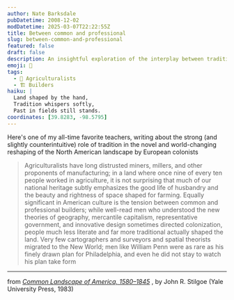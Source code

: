 ```yaml
---
author: Nate Barksdale
pubDatetime: 2008-12-02
modDatetime: 2025-03-07T22:22:55Z
title: Between common and professional
slug: between-common-and-professional
featured: false
draft: false
description: An insightful exploration of the interplay between tradition and innovation in the shaping of North America's landscape by early European settlers.
emoji: 🌾
tags:
  - 🚜 Agriculturalists
  - 🏗 Builders
haiku: |
  Land shaped by the hand,  
  Tradition whispers softly,  
  Past in fields still stands.
coordinates: [39.8283, -98.5795]
---
```


Here's one of my all-time favorite teachers, writing about the strong (and slightly counterintuitive) role of tradition in the novel and world-changing reshaping of the North American landscape by European colonists

> Agriculturalists have long distrusted miners, millers, and other proponents of manufacturing; in a land where once nine of every ten people worked in agriculture, it is not surprising that much of our national heritage subtly emphasizes the good life of husbandry and the beauty and rightness of space shaped for farming. Equally significant in American culture is the tension between common and professional builders; while well-read men who understood the new theories of geography, mercantile capitalism, representative government, and innovative design sometimes directed colonization, people much less literate and far more traditional actually shaped the land. Very few cartographers and surveyors and spatial theorists migrated to the New World; men like William Penn were as rare as his finely drawn plan for Philadelphia, and even he did not stay to watch his plan take form

---

from _[Common Landscape of America, 1580–1845](http://books.google.com/books?id=Y6BQgsKTBGoC&printsec=frontcover&dq=stilgoe&lr;=&ei=sJc1SfbuF5HGlQSYkOHACA&client=firefox-a#PPA4,M1)_ , by John R. Stilgoe (Yale University Press, 1983)
